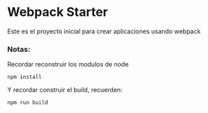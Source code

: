 # Webpack Starter

Este es el proyecto inicial para crear aplicaciones usando webpack

### Notas:
Recordar reconstruir los modulos de node
```
npm install
```
Y recordar construir el build, recuerden:
```
npm run build
```